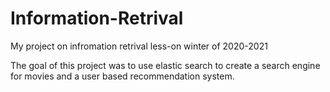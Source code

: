 # Information-Retrival
My project on infromation retrival less-on winter of 2020-2021

The goal of this project was to use elastic search to create a search engine for movies and a user based recommendation system.
